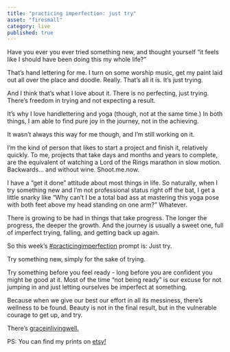 ```yaml
---
title: "practicing imperfection: just try"
asset: "firesmall" 
category: live
published: true
---
```

Have you ever you ever tried something new, and thought yourself “it feels like I should have been doing this my whole life?”

That’s hand lettering for me. I turn on some worship music, get my paint laid out all over the place and doodle. Really. That’s all it is. It’s just trying.

And I think that’s what I love about it. There is no perfecting, just trying. There’s freedom in trying and not expecting a result.

It’s why I love handlettering and yoga (though, not at the same time.) In both things, I am able to find pure joy in the journey, not in the achieving.

It wasn’t always this way for me though, and I’m still working on it.

I’m the kind of person that likes to start a project and finish it, relatively quickly. To me, projects that take days and months and years to complete, are the equivalent of watching a Lord of the Rings marathon in slow motion. Backwards… and without wine. Shoot.me.now.

I have a “get it done” attitude about most things in life. So naturally, when I try something new and I’m not professional status right off the bat, I get a little snarky like “Why can’t I be a total bad ass at mastering this yoga pose with both feet above my head standing on one arm?” Whatever.

There is growing to be had in things that take progress. The longer the progress, the deeper the growth. And the journey is usually a sweet one, full of imperfect trying, falling, and getting back up again.

So this week’s [#practicingimperfection](https://www.instagram.com/explore/tags/practicingimperfection/)
prompt is: Just try.

Try something new, simply for the sake of trying.

Try something before you feel ready - long before you are confident you might be good at it. Most of the time “not being ready” is our excuse for not jumping in and just letting ourselves be imperfect at something.

Because when we give our best our effort in all its messiness, there’s wellness to be found. Beauty is not in the final result, but in the vulnerable courage to get up, and try.

There’s [graceinlivingwell.](https://www.instagram.com/explore/tags/graceinlivingwell/) 

PS: You can find my prints on [etsy!](https://www.etsy.com/shop/MyLivingWell)
